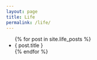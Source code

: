 ```yaml
---
layout: page
title: Life
permalink: /life/
---
```


<ul>
  {% for post in site.life_posts %}
    <li>
      { post.title }
    </li>
  {% endfor %}
</ul>

